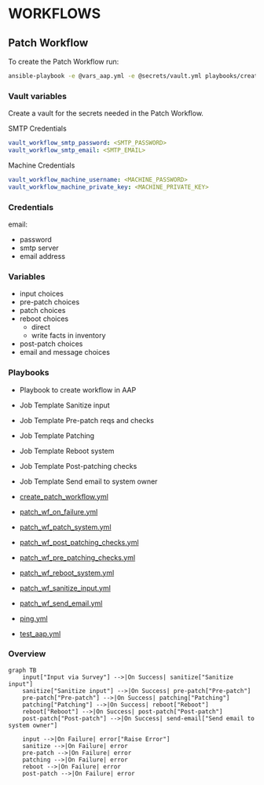 # WORKFLOWS

## Patch Workflow

To create the Patch Workflow run:

``` bash
ansible-playbook -e @vars_aap.yml -e @secrets/vault.yml playbooks/create_patch_workflow.yml -v --ask-vault-pass
```

### Vault variables

Create a vault for the secrets needed in the Patch Workflow.

SMTP Credentials

``` yaml
vault_workflow_smtp_password: <SMTP_PASSWORD>
vault_workflow_smtp_email: <SMTP_EMAIL>
```

Machine Credentials

``` yaml
vault_workflow_machine_username: <MACHINE_PASSWORD>
vault_workflow_machine_private_key: <MACHINE_PRIVATE_KEY>
```

### Credentials

email:

- password
- smtp server
- email address

### Variables

- input choices
- pre-patch choices
- patch choices
- reboot choices
  - direct
  - write facts in inventory
- post-patch choices
- email and message choices

### Playbooks

- Playbook to create workflow in AAP
- Job Template Sanitize input
- Job Template Pre-patch reqs and checks
- Job Template Patching
- Job Template Reboot system
- Job Template Post-patching checks
- Job Template Send email to system owner

- [create_patch_workflow.yml](playbooks/create_patch_workflow.yml)
- [patch_wf_on_failure.yml](playbooks/patch_wf_on_failure.yml)
- [patch_wf_patch_system.yml](playbooks/patch_wf_patch_system.yml)
- [patch_wf_post_patching_checks.yml](playbooks/patch_wf_post_patching_checks.yml)
- [patch_wf_pre_patching_checks.yml](playbooks/patch_wf_pre_patching_checks.yml)
- [patch_wf_reboot_system.yml](playbooks/patch_wf_reboot_system.yml)
- [patch_wf_sanitize_input.yml](playbooks/patch_wf_sanitize_input.yml)
- [patch_wf_send_email.yml](playbooks/patch_wf_send_email.yml)
- [ping.yml](playbooks/ping.yml)
- [test_aap.yml](playbooks/test_aap.yml)

### Overview

```mermaid
graph TB
    input["Input via Survey"] -->|On Success| sanitize["Sanitize input"]
    sanitize["Sanitize input"] -->|On Success| pre-patch["Pre-patch"]
    pre-patch["Pre-patch"] -->|On Success| patching["Patching"]
    patching["Patching"] -->|On Success| reboot["Reboot"]
    reboot["Reboot"] -->|On Success| post-patch["Post-patch"]
    post-patch["Post-patch"] -->|On Success| send-email["Send email to system owner"]

    input -->|On Failure| error["Raise Error"]
    sanitize -->|On Failure| error
    pre-patch -->|On Failure| error
    patching -->|On Failure| error
    reboot -->|On Failure| error
    post-patch -->|On Failure| error
```
